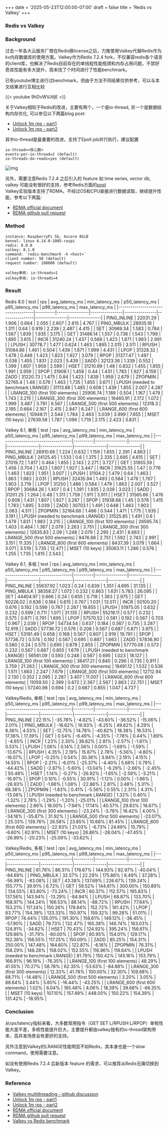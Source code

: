 +++
date = '2025-05-23T12:00:00-07:00'
draft = false
title = 'Redis vs Valkey'
+++
### Redis vs Valkey
### Background
过去一年各大云服务厂商在Redis换license之后，力推使用Valkey代替Redis作为kv内存数据库的使用方案。Valkey作为Redis 7.2.4 fork，不仅兼容redis各个语言的client库，也解决了Redis目前存在的单线程性能瓶颈和内存占用问题，不禁好奇其性能有多大提升，周末找了个时间进行了性能benchmark。  

已有youtube博主进行过benchmark，但由于方法不同结果仅供参考，可以与本文结果进行互相比较

{{< youtube 9hDvWVJtljE >}}

关于Valkey相较于Redis的改进，主要有两个，一个是io-thread, 另一个是数据结构内存优化, 可以参见以下两篇blog post:

- [Unlock 1m rps - part1](https://valkey.io/blog/unlock-one-million-rps/)
- [Unlock 1m rps - part2](https://valkey.io/blog/unlock-one-million-rps-part2/)

其中io-thread是最重要的改进，支持了Epoll job并行执行，建议配置
```
io-thread=<核心数>
events-per-io-thread=2 (default)
io-threads-do-reads=yes (default)
```
![img](./images/io-thread.png)

另外，需要注意Redis 7.2.4 之后引入的 feature 如 time series, vector db, valkey 可能没有很好的支持，参考Redis方面的[post](https://redis.io/blog/what-is-valkey/)  
Valkey实验版本支持了RDMA，不经过OS和CPU直接进行数据读取，继续提升性能，参考以下两篇: 
- [RDMA official document](https://valkey.io/topics/RDMA/)
- [RDMA github pull request](https://github.com/valkey-io/valkey/pull/477#issuecomment-2119785640)

### Method
```
instance: RaspberryPi 5b, 4vcore 8GiB
kennel: linux 6.14.0-1005-raspi
redis: 8.0.0
valkey: 8.1.0
command: `redis-benchmark -h <host>`
client number: 50 (default)
request number: 100000 (default)

valkey单核: io-threads=1
valkey多核: io-threads=4
```

### Result
Redis 8.0
| test                               | rps      | avg_latency_ms | min_latency_ms | p50_latency_ms | p95_latency_ms | p99_latency_ms | max_latency_ms |
|------------------------------------|----------|----------------|----------------|----------------|----------------|----------------|----------------|
| PING_INLINE                        | 22031.29 | 1.906          | 0.664          | 2.055          | 2.607          | 2.815          | 4.767          |
| PING_MBULK                         | 28935.18 | 1.311          | 0.64           | 0.919          | 2.239          | 2.487          | 4.415          |
| SET                                | 30969.34 | 1.583          | 0.784          | 1.567          | 1.839          | 1.935          | 3.175          |
| GET                                | 31486.14 | 1.557          | 0.736          | 1.543          | 1.799          | 1.895          | 3.615          |
| INCR                               | 31240.24 | 1.437          | 0.568          | 1.423          | 1.871          | 1.983          | 2.991          |
| LPUSH                              | 30778.7  | 1.477          | 0.624          | 1.463          | 1.895          | 2.015          | 3.511          |
| RPUSH                              | 31084.86 | 1.461          | 0.504          | 1.439          | 1.871          | 1.999          | 4.431          |
| LPOP                               | 31328.32 | 1.478          | 0.448          | 1.423          | 1.823          | 1.927          | 3.079          |
| RPOP                               | 31377.47 | 1.497          | 0.536          | 1.455          | 1.831          | 2.023          | 5.439          |
| SADD                               | 32123.36 | 1.339          | 0.552          | 1.399          | 1.807          | 1.959          | 2.599          |
| HSET                               | 31210.99 | 1.48           | 0.832          | 1.455          | 1.855          | 1.991          | 3.959          |
| SPOP                               | 31908.1  | 1.458          | 0.44           | 1.431          | 1.783          | 1.927          | 4.159          |
| ZADD                               | 31220.73 | 1.475          | 0.84           | 1.423          | 1.839          | 1.959          | 2.679          |
| ZPOPMIN                            | 32765.4  | 1.48           | 0.576          | 1.463          | 1.735          | 1.855          | 3.671          |
| LPUSH (needed to benchmark LRANGE) | 31113.88 | 1.485          | 0.608          | 1.439          | 1.855          | 2.007          | 4.287          |
| LRANGE_100 (first 100 elements)    | 25906.74 | 1.189          | 0.504          | 1.167          | 1.479          | 1.743          | 3.215          |
| LRANGE_300 (first 300 elements)    | 16460.91 | 2.172          | 1.072          | 1.999          | 3.487          | 3.791          | 6.567          |
| LRANGE_500 (first 500 elements)    | 12318.3  | 2.195          | 0.664          | 2.167          | 2.415          | 2.847          | 6.247          |
| LRANGE_600 (first 600 elements)    | 10948.11 | 2.544          | 1.784          | 2.463          | 3.039          | 3.999          | 7.655          |
| MSET (10 keys)                     | 27639.58 | 1.787          | 1.096          | 1.719          | 2.175          | 2.423          | 3.831          |

Valkey 8.1, 单核
| test                               | rps      | avg_latency_ms | min_latency_ms | p50_latency_ms | p95_latency_ms | p99_latency_ms | max_latency_ms |
|------------------------------------|----------|----------------|----------------|----------------|----------------|----------------|----------------|
| PING_INLINE                        | 26910.66 | 1.224          | 0.632          | 1.159          | 1.655          | 2.391          | 4.863          |
| PING_MBULK                         | 24125.45 | 1.533          | 0.6            | 1.375          | 2.335          | 2.695          | 4.615          |
| SET                                | 27019.72 | 1.817          | 0.464          | 1.855          | 2.143          | 2.271          | 3.727          |
| GET                                | 31655.59 | 1.456          | 0.704          | 1.423          | 1.807          | 1.927          | 3.447          |
| INCR                               | 31625.55 | 1.47           | 0.776          | 1.463          | 1.823          | 1.951          | 3.007          |
| LPUSH                              | 31104.2  | 1.479          | 0.64           | 1.463          | 1.863          | 1.983          | 3.031          |
| RPUSH                              | 32435.94 | 1.493          | 0.584          | 1.479          | 1.767          | 1.903          | 3.719          |
| LPOP                               | 31250    | 1.486          | 0.584          | 1.479          | 1.863          | 2.007          | 3.527          |
| RPOP                               | 30684.26 | 1.407          | 0.4            | 1.391          | 1.935          | 2.039          | 3.023          |
| SADD                               | 31201.25 | 1.264          | 0.48           | 1.311          | 1.759          | 1.911          | 3.911          |
| HSET                               | 31565.66 | 1.476          | 0.608          | 1.431          | 1.807          | 1.927          | 3.287          |
| SPOP                               | 31938.68 | 1.45           | 0.576          | 1.415          | 1.783          | 1.895          | 3.039          |
| ZADD                               | 30703.1  | 1.491          | 0.648          | 1.463          | 1.903          | 2.063          | 4.511          |
| ZPOPMIN                            | 32164.68 | 1.486          | 0.544          | 1.471          | 1.775          | 1.935          | 3.191          |
| LPUSH (needed to benchmark LRANGE) | 31525.85 | 1.491          | 0.6            | 1.479          | 1.831          | 1.983          | 3.215          |
| LRANGE_100 (first 100 elements)    | 26595.74 | 1.403          | 0.464          | 1.367          | 2.079          | 2.263          | 3.751          |
| LRANGE_300 (first 300 elements)    | 12635.83 | 2.09           | 1.248          | 2.079          | 2.295          | 2.431          | 8.663          |
| LRANGE_500 (first 500 elements)    | 9476.88  | 2.751          | 1.592          | 2.743          | 2.991          | 3.151          | 11.335         |
| LRANGE_600 (first 600 elements)    | 8437.39  | 3.079          | 1.664          | 3.071          | 3.519          | 3.735          | 12.471         |
| MSET (10 keys)                     | 35063.11 | 1.286          | 0.576          | 1.255          | 1.735          | 1.815          | 2.543          |

Valkey 8.1, 多核
| test                               | rps      | avg_latency_ms | min_latency_ms | p50_latency_ms | p95_latency_ms | p99_latency_ms | max_latency_ms |
|------------------------------------|----------|----------------|----------------|----------------|----------------|----------------|----------------|
| PING_INLINE                        | 35637.92 | 1.023          | 0.24           | 0.839          | 1.351          | 4.695          | 31.135         |
| PING_MBULK                         | 38358.27 | 1.072          | 0.232          | 0.863          | 1.631          | 5.783          | 26.095         |
| SET                                | 44404.97 | 0.666          | 0.24           | 0.655          | 0.719          | 1.383          | 2.975          |
| GET                                | 50226.02 | 0.636          | 0.184          | 0.615          | 0.767          | 1.031          | 13.511         |
| INCR                               | 50100.20 | 0.676          | 0.192          | 0.599          | 0.767          | 2.287          | 19.855         |
| LPUSH                              | 51975.05 | 0.632          | 0.232          | 0.599          | 0.711          | 1.071          | 31.135         |
| RPUSH                              | 55218.11 | 0.577          | 0.232          | 0.575          | 0.671          | 0.791          | 1.695          |
| LPOP                               | 57570.52 | 0.581          | 0.192          | 0.567          | 0.703          | 0.967          | 2.039          |
| RPOP                               | 54734.54 | 0.637          | 0.184          | 0.567          | 0.735          | 3.287          | 12.919         |
| SADD                               | 57736.72 | 0.576          | 0.208          | 0.567          | 0.687          | 0.871          | 3.975          |
| HSET                               | 53191.49 | 0.658          | 0.168          | 0.567          | 0.807          | 2.919          | 19.791         |
| SPOP                               | 57736.72 | 0.574          | 0.192          | 0.567          | 0.695          | 0.887          | 1.663          |
| ZADD                               | 57836.90 | 0.580          | 0.24           | 0.575          | 0.695          | 0.879          | 2.855          |
| ZPOPMIN                            | 57770.08 | 0.573          | 0.232          | 0.567          | 0.687          | 0.855          | 1.679          |
| LPUSH (needed to benchmark LRANGE) | 56561.09 | 0.593          | 0.248          | 0.567          | 0.695          | 1.023          | 18.127         |
| LRANGE_100 (first 100 elements)    | 38417.21 | 0.840          | 0.296          | 0.735          | 0.911          | 3.759          | 21.263         |
| LRANGE_300 (first 300 elements)    | 18491.12 | 1.532          | 0.536          | 1.511          | 1.663          | 2.247          | 7.679          |
| LRANGE_500 (first 500 elements)    | 12712.94 | 2.130          | 0.352          | 2.095          | 2.287          | 3.407          | 11.007         |
| LRANGE_600 (first 600 elements)    | 11059.50 | 2.399          | 0.672          | 2.367          | 2.567          | 2.863          | 22.751         |
| MSET (10 keys)                     | 57240.98 | 0.694          | 0.2            | 0.687          | 0.855          | 1.047          | 4.727          |

Valkey/Redis, 单核
| test                               | rps      | avg_latency_ms | min_latency_ms | p50_latency_ms | p95_latency_ms | p99_latency_ms | max_latency_ms |
|------------------------------------|----------|----------------|----------------|----------------|----------------|----------------|----------------|
| PING_INLINE                        | 22.15%   | -35.78%        | -4.82%         | -43.60%        | -36.52%        | -15.06%        | 2.01%          |
| PING_MBULK                         | -16.62%  | 16.93%         | -6.25%         | 49.62%         | 4.29%          | 8.36%          | 4.53%          |
| SET                                | -12.75%  | 14.78%         | -40.82%        | 18.38%         | 16.53%         | 17.36%         | 17.39%         |
| GET                                | 0.54%    | -6.49%         | -4.35%         | -7.78%         | 0.44%          | 1.69%          | -4.65%         |
| INCR                               | 1.23%    | 2.30%          | 36.62%         | 2.81%          | -2.57%         | -1.61%         | 0.53%          |
| LPUSH                              | 1.06%    | 0.14%          | 2.56%          | 0.00%          | -1.69%         | -1.59%         | -13.67%        |
| RPUSH                              | 4.35%    | 2.19%          | 15.87%         | 2.78%          | -5.56%         | -4.80%         | -16.07%        |
| LPOP                               | -0.25%   | 0.54%          | 30.36%         | 3.94%          | 2.19%          | 4.15%          | 14.55%         |
| RPOP                               | -2.21%   | -6.01%         | -25.37%        | -4.40%         | 5.68%          | 0.79%          | -44.42%        |
| SADD                               | -2.87%   | -5.60%         | -13.04%        | -6.29%         | -2.66%         | -2.45%         | 50.48%         |
| HSET                               | 1.14%    | -0.27%         | -26.92%        | -1.65%         | -2.59%         | -3.21%         | -16.97%        |
| SPOP                               | 0.10%    | -0.55%         | 30.91%         | -1.12%         | 0.00%          | -1.66%         | -26.93%        |
| ZADD                               | -1.66%   | 1.08%          | -22.86%        | 2.81%          | 3.48%          | 5.31%          | 68.38%         |
| ZPOPMIN                            | -1.83%   | 0.41%          | -5.56%         | 0.55%          | 2.31%          | 4.31%          | -13.08%        |
| LPUSH (needed to benchmark LRANGE) | 1.32%    | 0.40%          | -1.32%         | 2.78%          | -1.29%         | -1.20%         | -25.01%        |
| LRANGE_100 (first 100 elements)    | 2.66%    | 18.00%         | -7.94%         | 17.14%         | 40.57%         | 29.83%         | 16.67%         |
| LRANGE_300 (first 300 elements)    | -23.24%  | -3.78%         | 16.42%         | 4.00%          | -34.18%        | -35.87%        | 31.92%         |
| LRANGE_500 (first 500 elements)    | -23.07%  | 25.33%         | 139.76%        | 26.58%         | 23.85%         | 10.68%         | 81.45%         |
| LRANGE_600 (first 600 elements)    | -22.93%  | 21.03%         | -6.73%         | 24.69%         | 15.79%         | -6.60%         | 62.91%         |
| MSET (10 keys)                     | 26.86%   | -28.04%        | -47.45%        | -26.99%        | -20.23%        | -25.09%        | -33.62%        |

Valkey/Redis, 多核
| test                               | rps      | avg_latency_ms | min_latency_ms | p50_latency_ms | p95_latency_ms | p99_latency_ms | max_latency_ms |
|------------------------------------|----------|----------------|----------------|----------------|----------------|----------------|----------------|
| PING_INLINE                        | 61.76%   | 86.31%         | 176.67%        | 144.93%        | 92.97%         | -40.04%        | -84.69%        |
| PING_MBULK                         | 32.57%   | 22.29%         | 175.86%        | 6.49%          | 37.28%         | -56.99%        | -83.08%        |
| SET                                | 43.38%   | 137.69%        | 226.67%        | 139.24%        | 155.77%        | 39.91%         | 6.72%          |
| GET                                | 59.52%   | 144.81%        | 300.00%        | 150.89%        | 134.55%        | 83.80%         | -73.24%        |
| INCR                               | 60.37%   | 112.57%        | 195.83%        | 137.56%        | 143.94%        | -13.29%        | -84.94%        |
| LPUSH                              | 68.87%   | 133.70%        | 168.97%        | 144.24%        | 166.53%        | 88.14%         | -88.72%        |
| RPUSH                              | 77.64%   | 153.21%        | 117.24%        | 150.26%        | 178.84%        | 152.72%        | 161.42%        |
| LPOP                               | 83.77%   | 154.39%        | 133.33%        | 150.97%        | 159.32%        | 99.28%         | 51.01%         |
| RPOP                               | 74.44%   | 135.01%        | 191.30%        | 156.61%        | 149.12%        | -38.45%        | -57.90%        |
| SADD                               | 79.73%   | 132.47%        | 165.38%        | 146.74%        | 163.03%        | 124.91%        | -34.62%        |
| HSET                               | 70.43%   | 124.92%        | 395.24%        | 156.61%        | 129.86%        | -31.79%        | -80.00%        |
| SPOP                               | 80.95%   | 154.01%        | 129.17%        | 152.38%        | 156.55%        | 117.25%        | 150.09%        |
| ZADD                               | 85.25%   | 154.31%        | 250.00%        | 147.48%        | 164.60%        | 122.87%        | -6.16%         |
| ZPOPMIN                            | 76.31%   | 158.29%        | 148.28%        | 158.02%        | 152.55%        | 116.96%        | 118.64%        |
| LPUSH (needed to benchmark LRANGE) | 81.79%   | 150.42%        | 145.16%        | 153.79%        | 166.91%        | 96.19%         | -76.35%        |
| LRANGE_100 (first 100 elements)    | 48.29%   | 41.55%         | 70.27%         | 58.78%         | 62.35%         | -53.63%        | -84.88%        |
| LRANGE_300 (first 300 elements)    | 12.33%   | 41.78%         | 100.00%        | 32.30%         | 109.68%        | 68.71%         | -14.48%        |
| LRANGE_500 (first 500 elements)    | 3.20%    | 3.05%          | 88.64%         | 3.44%          | 5.60%          | -16.44%        | -43.25%        |
| LRANGE_600 (first 600 elements)    | 1.02%    | 6.04%          | 165.48%        | 4.06%          | 18.39%         | 39.68%         | -66.35%        |
| MSET (10 keys)                     | 107.10%  | 157.49%        | 448.00%        | 150.22%        | 154.39%        | 131.42%        | -18.95%        |

### Conclusion
从rps/latency指标来看，大多数常用指令（GET SET L/RPUSH L/RPOP）单核性能大差不差，多核性能提升巨大，主要提升都由valkey独有的io-thread架构带来，高并发场景会有更好的支持。  

另外注意到Valkey的LRANGE性能明显不如Redis，其本身也是一个slow command，使用需要注意。  

如没有使用Redis 7.2.4 后新版本 feature 的需求，可以推荐从Redis无痛切换到Valkey。


### Reference
- [Valkey multithreading - github discussion](https://github.com/orgs/valkey-io/discussions/1019)
- [Unlock 1m rps - part1](https://valkey.io/blog/unlock-one-million-rps/)
- [Unlock 1m rps - part2](https://valkey.io/blog/unlock-one-million-rps-part2/)
- [RDMA official document](https://valkey.io/topics/RDMA/)
- [RDMA github pull request](https://github.com/valkey-io/valkey/pull/477#issuecomment-2119785640)
- [Valkey vs Redis benchmark](https://www.youtube.com/watch?v=9hDvWVJtljE)
